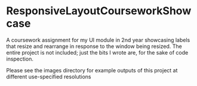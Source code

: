 # ResponsiveLayoutCourseworkShowcase
A coursework assignment for my UI module in 2nd year showcasing labels that resize and rearrange in response to the window being resized.
The entire project is not included; just the bits I wrote are, for the sake of code inspection.

Please see the images directory for example outputs of this project at different use-specified resolutions
